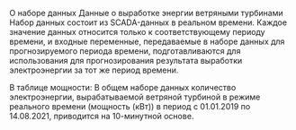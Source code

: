 О наборе данных
Данные о выработке энергии ветряными турбинами
Набор данных состоит из SCADA-данных в реальном времени. Каждое значение данных относится только к соответствующему периоду времени, и входные переменные, передаваемые в наборе данных для прогнозируемого периода времени, подготавливаются для использования для прогнозирования результата выработки электроэнергии за тот же период времени.

В таблице мощности:
В общем наборе данных количество электроэнергии, вырабатываемой ветряной турбиной в режиме реального времени (мощность (кВт)) в период с 01.01.2019 по 14.08.2021, приводится на 10-минутной основе.
